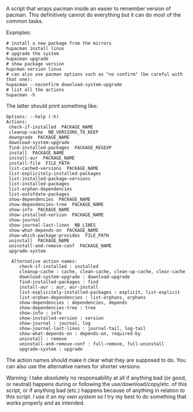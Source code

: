 A script that wraps pacman inside an easier to remember version of pacman. This definitively cannot do everything but it can do most of the common tasks.

Examples:
```
# install a new package from the mirrors
hupacman install linux
# upgrade the system
hupacman upgrade
# show package version
hupcman version linux
# can also use pacman options such as "no confirm" (be careful with that one):
hupacman --noconfirm download-system-upgrade
# list all the actions
hupacman -h
```

The latter should print something like:
```
Options: --help (-h)
Actions:
 check-if-installed  PACKAGE_NAME
 cleanup-cache  NB_VERSIONS_TO_KEEP
 downgrade  PACKAGE_NAME
 download-system-upgrade 
 find-installed-packages  PACKAGE_REGEXP
 install  PACKAGE_NAME
 install-aur  PACKAGE_NAME
 install-file  FILE_PATH
 list-cached-versions  PACKAGE_NAME
 list-explicitely-installed-packages 
 list-installed-package-versions 
 list-installed-packages 
 list-orphan-dependencies 
 list-outofdate-packages 
 show-dependencies  PACKAGE_NAME
 show-dependencies-tree  PACKAGE_NAME
 show-info  PACKAGE_NAME
 show-installed-version  PACKAGE_NAME
 show-journal 
 show-journal-last-lines  NB_LINES
 show-what-depends-on  PACKAGE_NAME
 show-which-package-provides  FILE_PATH
 uninstall  PACKAGE_NAME
 uninstall-and-remove-conf  PACKAGE_NAME
 upgrade-system 

  Alternative action names:
     check-if-installed : installed
     cleanup-cache : cache, clean-cache, clean-up-cache, clear-cache
     download-system-upgrade : download-upgrade
     find-installed-packages : find
     install-aur : aur, aur-install
     list-explicitely-installed-packages : explicit, list-explicit
     list-orphan-dependencies : list-orphans, orphans
     show-dependencies : dependencies, depends
     show-dependencies-tree : tree
     show-info : info
     show-installed-version : version
     show-journal : journal, log
     show-journal-last-lines : journal-tail, log-tail
     show-what-depends-on : depends-on, required-by
     uninstall : remove
     uninstall-and-remove-conf : full-remove, full-uninstall
     upgrade-system : upgrade
```
The action names should make it clear what they are supposed to do. You can also use the alternative names for shorter versions.


Warning: I take absolutely no responsability at all if anything bad (or good, or neutral) happens during or following the use/download/copy/etc. of this script, or if anything bad (etc.) happens because of anything in relation to this script. *I use it on my own system* so I try my best to do something that works properly and as intended.





